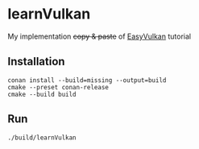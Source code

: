 # learnVulkan
My implementation ~~copy & paste~~ of [EasyVulkan](https://easyvulkan.github.io/) tutorial

## Installation
```
conan install --build=missing --output=build
cmake --preset conan-release
cmake --build build
```

## Run
```
./build/learnVulkan
```
